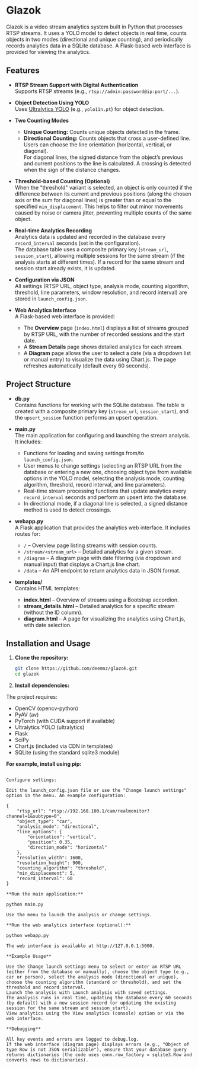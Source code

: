 # Glazok

Glazok is a video stream analytics system built in Python that processes RTSP streams. It uses a YOLO model to detect objects in real time, counts objects in two modes (directional and unique counting), and periodically records analytics data in a SQLite database. A Flask-based web interface is provided for viewing the analytics.

## Features

- **RTSP Stream Support with Digital Authentication**  
  Supports RTSP streams (e.g., `rtsp://admin:password@ip:port/...`).

- **Object Detection Using YOLO**  
  Uses [Ultralytics YOLO](https://github.com/ultralytics/ultralytics) (e.g., `yolo11n.pt`) for object detection.

- **Two Counting Modes**  
  - **Unique Counting:** Counts unique objects detected in the frame.
  - **Directional Counting:** Counts objects that cross a user-defined line.  
    Users can choose the line orientation (horizontal, vertical, or diagonal).  
    For diagonal lines, the signed distance from the object’s previous and current positions to the line is calculated. A crossing is detected when the sign of the distance changes.

- **Threshold-based Counting (Optional)**  
  When the "threshold" variant is selected, an object is only counted if the difference between its current and previous positions (along the chosen axis or the sum for diagonal lines) is greater than or equal to the specified `min_displacement`. This helps to filter out minor movements caused by noise or camera jitter, preventing multiple counts of the same object.

- **Real-time Analytics Recording**  
  Analytics data is updated and recorded in the database every `record_interval` seconds (set in the configuration).  
  The database table uses a composite primary key (`stream_url`, `session_start`), allowing multiple sessions for the same stream (if the analysis starts at different times). If a record for the same stream and session start already exists, it is updated.

- **Configuration via JSON**  
  All settings (RTSP URL, object type, analysis mode, counting algorithm, threshold, line parameters, window resolution, and record interval) are stored in `launch_config.json`.

- **Web Analytics Interface**  
  A Flask-based web interface is provided:
  - The **Overview** page (`index.html`) displays a list of streams grouped by RTSP URL, with the number of recorded sessions and the start date.
  - A **Stream Details** page shows detailed analytics for each stream.
  - A **Diagram** page allows the user to select a date (via a dropdown list or manual entry) to visualize the data using Chart.js. The page refreshes automatically (default every 60 seconds).

## Project Structure

- **db.py**  
  Contains functions for working with the SQLite database. The table is created with a composite primary key (`stream_url`, `session_start`), and the `upsert_session` function performs an upsert operation.

- **main.py**  
  The main application for configuring and launching the stream analysis. It includes:
  - Functions for loading and saving settings from/to `launch_config.json`.
  - User menus to change settings (selecting an RTSP URL from the database or entering a new one, choosing object type from available options in the YOLO model, selecting the analysis mode, counting algorithm, threshold, record interval, and line parameters).
  - Real-time stream processing functions that update analytics every `record_interval` seconds and perform an upsert into the database.
  - In directional mode, if a diagonal line is selected, a signed distance method is used to detect crossings.

- **webapp.py**  
  A Flask application that provides the analytics web interface. It includes routes for:
  - `/` – Overview page listing streams with session counts.
  - `/stream/<stream_url>` – Detailed analytics for a given stream.
  - `/diagram` – A diagram page with date filtering (via dropdown and manual input) that displays a Chart.js line chart.
  - `/data` – An API endpoint to return analytics data in JSON format.

- **templates/**  
  Contains HTML templates:
  - **index.html** – Overview of streams using a Bootstrap accordion.
  - **stream_details.html** – Detailed analytics for a specific stream (without the ID column).
  - **diagram.html** – A page for visualizing the analytics using Chart.js, with date selection.

## Installation and Usage

1. **Clone the repository:**

   ```bash
   git clone https://github.com/deemnz/glazok.git
   cd glazok

2. **Install dependencies:**

The project requires:

- OpenCV (opencv-python)
- PyAV (av)
- PyTorch (with CUDA support if available)
- Ultralytics YOLO (ultralytics)
- Flask
- SciPy
- Chart.js (included via CDN in templates)
- SQLite (using the standard sqlite3 module)

**For example, install using pip:**

```pip install opencv-python av torch ultralytics flask scipy

Configure settings:

Edit the launch_config.json file or use the "Change launch settings" option in the menu. An example configuration:

{
    "rtsp_url": "rtsp://192.168.100.1/cam/realmonitor?channel=1&subtype=0",
    "object_type": "car",
    "analysis_mode": "directional",
    "line_options": {
        "orientation": "vertical",
        "position": 0.35,
        "direction_mode": "horizontal"
    },
    "resolution_width": 1600,
    "resolution_height": 900,
    "counting_algorithm": "threshold",
    "min_displacement": 5,
    "record_interval": 60
}

**Run the main application:**

python main.py

Use the menu to launch the analysis or change settings.

**Run the web analytics interface (optional):**

python webapp.py

The web interface is available at http://127.0.0.1:5000.

**Example Usage**

Use the Change launch settings menu to select or enter an RTSP URL (either from the database or manually), choose the object type (e.g., car or person), select the analysis mode (directional or unique), choose the counting algorithm (standard or threshold), and set the threshold and record interval.
Launch the analysis with Launch analysis with saved settings.
The analysis runs in real time, updating the database every 60 seconds (by default) with a new session record (or updating the existing session for the same stream and session_start).
View analytics using the View analytics (console) option or via the web interface.

**Debugging**

All key events and errors are logged to debug.log.
If the web interface (diagram page) displays errors (e.g., "Object of type Row is not JSON serializable"), ensure that your database query returns dictionaries (the code uses conn.row_factory = sqlite3.Row and converts rows to dictionaries).
